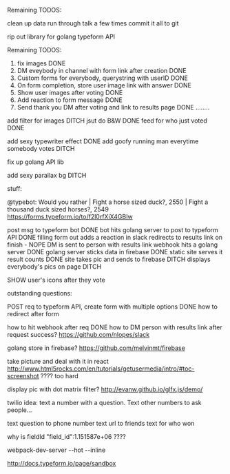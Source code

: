 Remaining TODOS:

clean up data
run through talk a few times
commit it all to git

rip out library for golang typeform API

Remaining TODOS:

1. fix images DONE
2. DM eveybody in channel with form link after creation DONE
3. Custom forms for everybody, querystring with userID DONE
4. On form completion, store user image link with answer DONE
5. Show user images after voting DONE
6. Add reaction to form message DONE
7. Send thank you DM after voting and link to results page DONE
........

add filter for images DITCH jsut do B&W DONE
feed for who just voted DONE

add sexy typewriter effect DONE
add goofy running man everytime somebody votes DITCH

fix up golang API lib

add sexy parallax bg DITCH



stuff:

@typebot: Would you rather | Fight a horse sized duck?, 2550 | Fight a thousand duck sized horses?, 2549
https://forms.typeform.io/to/f2l0rfXiX4GBIw




post msg to typeform bot DONE
bot hits golang server to post to typeform API DONE
filling form out adds a reaction in slack
redirects to results link on finish - NOPE
DM is sent to person with results link
webhook hits a golang server DONE
golang server sticks data in firebase  DONE
static site serves it result counts DONE
site takes pic and sends to firebase DITCH
displays everybody's pics on page DITCH

SHOW user's icons after they vote


outstanding questions:

POST req to typeform API, create form with multiple options
DONE
how to redirect after form

how to hit webhook after req
DONE
how to DM person with results link after request success?
https://github.com/nlopes/slack

golang store in firebase?
https://github.com/melvinmt/firebase

take picture and deal with it in react
http://www.html5rocks.com/en/tutorials/getusermedia/intro/#toc-screenshot
???? too hard


display pic with dot matrix filter?
http://evanw.github.io/glfx.js/demo/

twilio idea:
text a number with a question. Text other numbers to ask people...

text question to phone number
text url to friends
text for who won


why is fieldId "field_id":1.151587e+06 ????

webpack-dev-server --hot --inline

http://docs.typeform.io/page/sandbox
